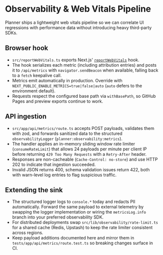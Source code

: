 # Observability & Web Vitals Pipeline

Planner ships a lightweight web vitals pipeline so we can correlate UI regressions with performance data without introducing heavy third-party SDKs.

## Browser hook

- `src/reportWebVitals.ts` exports Next.js' [`reportWebVitals`](https://nextjs.org/docs/app/building-your-application/optimizing/web-vitals) hook.
- The hook serializes each metric (including attribution entries) and posts it to `/api/metrics` with `navigator.sendBeacon` when available, falling back to a `fetch` keepalive call.
- Metrics emit automatically in production. Override with `NEXT_PUBLIC_ENABLE_METRICS=true|false|auto` (`auto` defers to the environment default).
- Requests respect the configured base path via `withBasePath`, so GitHub Pages and preview exports continue to work.

## API ingestion

- `src/app/api/metrics/route.ts` accepts POST payloads, validates them with zod, and forwards sanitized data to the structured `observabilityLogger` (`planner:observability:metrics`).
- The handler applies an in-memory sliding window rate limiter (`consumeRateLimit`) that allows 24 payloads per minute per client IP before returning `429 Too Many Requests` with a `Retry-After` header.
- Responses are non-cacheable (`Cache-Control: no-store`) and use HTTP 202 to indicate that ingestion succeeded.
- Invalid JSON returns 400, schema validation issues return 422, both with warn-level log entries to flag suspicious traffic.

## Extending the sink

- The structured logger logs to `console.*` today and redacts PII automatically. Forward the same payload to external telemetry by swapping the logger implementation or wiring the `metricsLog.info` branch into your preferred observability SDK.
- For distributed deployments swap `src/lib/observability/rate-limit.ts` for a shared cache (Redis, Upstash) to keep the rate limiter consistent across regions.
- Keep payload additions documented here and mirror them in `tests/app/api/metrics/route.test.ts` so breaking changes surface in CI.

